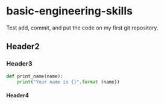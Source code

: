 # basic-engineering-skills

Test add, commit, and put the code on my first git repository.
## Header2
### Header3

```py
def print_name(name):
    print("Your name is {}".format (name))
```

#### Header4